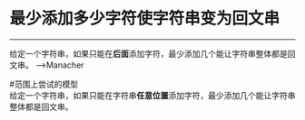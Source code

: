 # 最少添加多少字符使字符串变为回文串

---
给定一个字符串，如果只能在**后面**添加字符，最少添加几个能让字符串整体都是回文串。
-->Manacher

#范围上尝试的模型   
给定一个字符串，如果只能在字符串**任意位置**添加字符，最少添加几个能让字符串整体都是回文串。